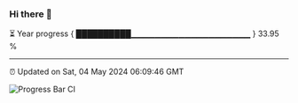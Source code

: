 ### Hi there 👋

⏳ Year progress { ██████████▁▁▁▁▁▁▁▁▁▁▁▁▁▁▁▁▁▁▁▁ } 33.95 %

---

⏰ Updated on Sat, 04 May 2024 06:09:46 GMT

![Progress Bar CI](https://github.com/Shyam-Makwana/GitHub-Actions-Demo/workflows/Progress%20Bar%20CI/badge.svg)
